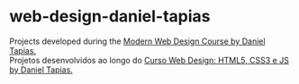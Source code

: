 # web-design-daniel-tapias
Projects developed during the <a href="https://www.udemy.com/course/curso-web-design-fundamentos-aprenda-html-css-e-javascript/">Modern Web Design Course by Daniel Tapias.</a>
<br> 
Projetos desenvolvidos ao longo do <a href="https://www.udemy.com/course/curso-web-design-fundamentos-aprenda-html-css-e-javascript/">Curso Web Design: HTML5, CSS3 e JS by Daniel Tapias.</a>
